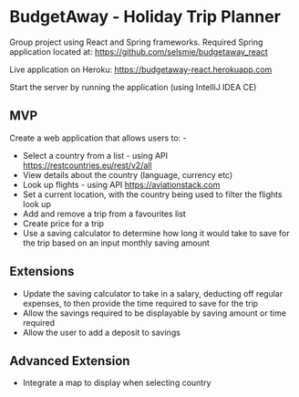 # BudgetAway - Holiday Trip Planner

Group project using React and Spring frameworks.
Required Spring application located at: https://github.com/selsmie/budgetaway_react

Live application on Heroku: https://budgetaway-react.herokuapp.com

Start the server by running the application (using IntelliJ IDEA CE)

## MVP

Create a web application that allows users to: -
- Select a country from a list - using API https://restcountries.eu/rest/v2/all
- View details about the country (language, currency etc)
- Look up flights - using API https://aviationstack.com
- Set a current location, with the country being used to filter the flights look up
- Add and remove a trip from a favourites list
- Create price for a trip
- Use a saving calculator to determine how long it would take to save for the trip based on an input monthly saving amount

## Extensions
- Update the saving calculator to take in a salary, deducting off regular expenses, to then provide the time required to save for the trip
- Allow the savings required to be displayable by saving amount or time required
- Allow the user to add a deposit to savings

## Advanced Extension
- Integrate a map to display when selecting country
